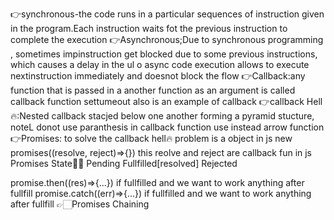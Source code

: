 👉synchronous-the code runs in a particular sequences of instruction given in the program.Each instruction waits fot the previous instruction to complete the execution
👉Asynchronous;Due to synchronous programming , sometimes impinstruction get blocked due to some previous instructions, which causes a delay in the ul o async code execution allows to execute nextinstruction immediately and doesnot block the flow
👉Callback:any function that is passed in a another function as an argument is called callback function
settumeout also is an example of callback
👉callback Hell🔥:Nested callback stacjed below one another forming a pyramid stucture,
noteL donot use paranthesis in callback function use instead arrow function
👉Promises: to solve the callback hell🔥 problem <unfullfilled resolve reject>
is a object in js
new promises((resolve, reject)=>{}) this reolve and reject are callback fun in js
Promises State🫴🏻
Pending
Fullfilled[resolved]
Rejected

promise.then((res)=>{...}) if fullfilled and we want to work anything after fullfill
promise.catch((err)=>{...}) if fullfilled and we want to work anything after fullfill
👉🏻Promises Chaining
